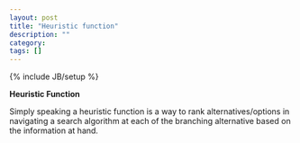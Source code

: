 ```yaml
---
layout: post
title: "Heuristic function"
description: ""
category: 
tags: []
---
```

{% include JB/setup %}

**Heuristic Function**

Simply speaking a heuristic function is a way to rank alternatives/options in navigating a search algorithm at each of the branching alternative based on the information at hand.

